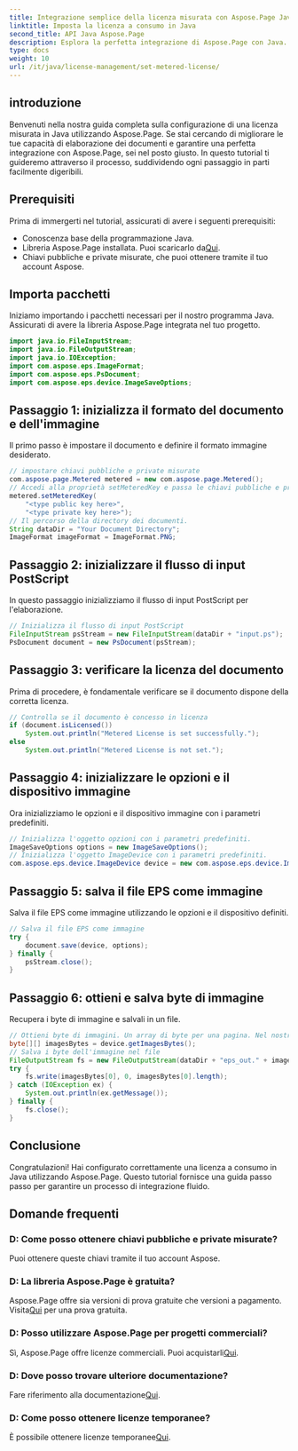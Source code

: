 ```yaml
---
title: Integrazione semplice della licenza misurata con Aspose.Page Java
linktitle: Imposta la licenza a consumo in Java
second_title: API Java Aspose.Page
description: Esplora la perfetta integrazione di Aspose.Page con Java. Configura facilmente licenze a consumo e migliora le tue capacità di elaborazione dei documenti.
type: docs
weight: 10
url: /it/java/license-management/set-metered-license/
---
```

## introduzione
Benvenuti nella nostra guida completa sulla configurazione di una licenza misurata in Java utilizzando Aspose.Page. Se stai cercando di migliorare le tue capacità di elaborazione dei documenti e garantire una perfetta integrazione con Aspose.Page, sei nel posto giusto. In questo tutorial ti guideremo attraverso il processo, suddividendo ogni passaggio in parti facilmente digeribili.
## Prerequisiti
Prima di immergerti nel tutorial, assicurati di avere i seguenti prerequisiti:
- Conoscenza base della programmazione Java.
-  Libreria Aspose.Page installata. Puoi scaricarlo da[Qui](https://releases.aspose.com/page/java/).
- Chiavi pubbliche e private misurate, che puoi ottenere tramite il tuo account Aspose.
## Importa pacchetti
Iniziamo importando i pacchetti necessari per il nostro programma Java. Assicurati di avere la libreria Aspose.Page integrata nel tuo progetto.
```java
import java.io.FileInputStream;
import java.io.FileOutputStream;
import java.io.IOException;
import com.aspose.eps.ImageFormat;
import com.aspose.eps.PsDocument;
import com.aspose.eps.device.ImageSaveOptions;

```
## Passaggio 1: inizializza il formato del documento e dell'immagine
Il primo passo è impostare il documento e definire il formato immagine desiderato.
```java
// impostare chiavi pubbliche e private misurate
com.aspose.page.Metered metered = new com.aspose.page.Metered();
// Accedi alla proprietà setMeteredKey e passa le chiavi pubbliche e private come parametri
metered.setMeteredKey(
    "<type public key here>",
    "<type private key here>");
// Il percorso della directory dei documenti.
String dataDir = "Your Document Directory";
ImageFormat imageFormat = ImageFormat.PNG;
```
## Passaggio 2: inizializzare il flusso di input PostScript
In questo passaggio inizializziamo il flusso di input PostScript per l'elaborazione.
```java
// Inizializza il flusso di input PostScript
FileInputStream psStream = new FileInputStream(dataDir + "input.ps");
PsDocument document = new PsDocument(psStream);
```
## Passaggio 3: verificare la licenza del documento
Prima di procedere, è fondamentale verificare se il documento dispone della corretta licenza.
```java
// Controlla se il documento è concesso in licenza
if (document.isLicensed())
    System.out.println("Metered License is set successfully.");
else
    System.out.println("Metered License is not set.");
```
## Passaggio 4: inizializzare le opzioni e il dispositivo immagine
Ora inizializziamo le opzioni e il dispositivo immagine con i parametri predefiniti.
```java
// Inizializza l'oggetto opzioni con i parametri predefiniti.
ImageSaveOptions options = new ImageSaveOptions();
// Inizializza l'oggetto ImageDevice con i parametri predefiniti.
com.aspose.eps.device.ImageDevice device = new com.aspose.eps.device.ImageDevice();
```
## Passaggio 5: salva il file EPS come immagine
Salva il file EPS come immagine utilizzando le opzioni e il dispositivo definiti.
```java
// Salva il file EPS come immagine
try {
    document.save(device, options);
} finally {
    psStream.close();
}
```
## Passaggio 6: ottieni e salva byte di immagine
Recupera i byte di immagine e salvali in un file.
```java
// Ottieni byte di immagini. Un array di byte per una pagina. Nel nostro caso, abbiamo una pagina.
byte[][] imagesBytes = device.getImagesBytes();
// Salva i byte dell'immagine nel file
FileOutputStream fs = new FileOutputStream(dataDir + "eps_out." + imageFormat.toString().toLowerCase());
try {
    fs.write(imagesBytes[0], 0, imagesBytes[0].length);
} catch (IOException ex) {
    System.out.println(ex.getMessage());
} finally {
    fs.close();
}
```
## Conclusione
Congratulazioni! Hai configurato correttamente una licenza a consumo in Java utilizzando Aspose.Page. Questo tutorial fornisce una guida passo passo per garantire un processo di integrazione fluido.
## Domande frequenti
### D: Come posso ottenere chiavi pubbliche e private misurate?
Puoi ottenere queste chiavi tramite il tuo account Aspose.
### D: La libreria Aspose.Page è gratuita?
 Aspose.Page offre sia versioni di prova gratuite che versioni a pagamento. Visita[Qui](https://releases.aspose.com/) per una prova gratuita.
### D: Posso utilizzare Aspose.Page per progetti commerciali?
 Sì, Aspose.Page offre licenze commerciali. Puoi acquistarli[Qui](https://purchase.aspose.com/buy).
### D: Dove posso trovare ulteriore documentazione?
 Fare riferimento alla documentazione[Qui](https://reference.aspose.com/page/java/).
### D: Come posso ottenere licenze temporanee?
 È possibile ottenere licenze temporanee[Qui](https://purchase.aspose.com/temporary-license/).